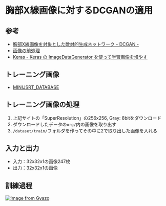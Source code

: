 # 胸部X線画像に対するDCGANの適用

## 参考

- [胸部X線画像を対象とした敵対的生成ネットワーク - DCGAN -](https://qiita.com/tatsunidas/items/779ebe6e403b9b3e85f7)
- [画像の前処理](https://keras.io/ja/preprocessing/image/)
- [Keras - Keras の ImageDataGenerator を使って学習画像を増やす](https://www.pynote.info/entry/keras-image-data-generator#%E5%90%84%E7%94%BB%E7%B4%A0%E5%80%A4%E3%81%AB%E5%80%A4%E3%82%92%E8%B6%B3%E3%81%99)

## トレーニング画像
- [MINIJSRT_DATABASE](http://imgcom.jsrt.or.jp/minijsrtdb/)

## トレーニング画像の処理
1. 上記サイトの「SuperResolution」の256x256, Gray: 8bitをダウンロード
2. ダウンロードしたデータの`org/`内の画像を取り出す
3. `/dataset/train/`フォルダを作ってその中に2で取り出した画像を入れる

## 入力と出力
- 入力：32x32x1の画像247枚
- 出力：32x32x1の画像

## 訓練過程
[![Image from Gyazo](https://i.gyazo.com/6080fa06af6a1cff0ace317e42451fe9.png)](https://gyazo.com/6080fa06af6a1cff0ace317e42451fe9)
